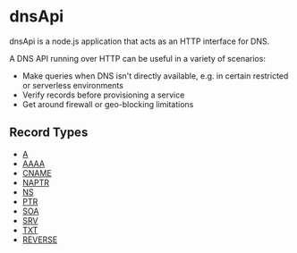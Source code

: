 # dnsApi
dnsApi is a node.js application that acts as an HTTP interface for DNS.

A DNS API running over HTTP can be useful in a variety of scenarios:
- Make queries when DNS isn't directly available, e.g. in certain restricted or serverless environments
- Verify records before provisioning a service
- Get around firewall or geo-blocking limitations

## Record Types
- [A](https://dnsapi-zx6tedjug0jg.runkit.sh/api/a/example.com)
- [AAAA](https://dnsapi-zx6tedjug0jg.runkit.sh/api/AAAA/example.com)
- [CNAME](https://dnsapi-zx6tedjug0jg.runkit.sh/api/CNAME/www.contoso.com)
- [NAPTR](https://dnsapi-zx6tedjug0jg.runkit.sh/api/NAPTR/cam.ac.uk)
- [NS](https://dnsapi-zx6tedjug0jg.runkit.sh/api/NS/example.com)
- [PTR](https://dnsapi-zx6tedjug0jg.runkit.sh/api/PTR/46.22.217.172.in-addr.arpa)
- [SOA](https://dnsapi-zx6tedjug0jg.runkit.sh/api/SOA/example.com)
- [SRV](https://dnsapi-zx6tedjug0jg.runkit.sh/api/SRV/_sip._udp.sip.voice.google.com)
- [TXT](https://dnsapi-zx6tedjug0jg.runkit.sh/api/TXT/contoso.com)
- [REVERSE](https://dnsapi-zx6tedjug0jg.runkit.sh/api/REVERSE/1.1.1.1)
